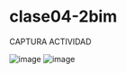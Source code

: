 # clase04-2bim

CAPTURA ACTIVIDAD

![image](https://github.com/user-attachments/assets/1468e250-121f-4812-a5fc-71cb389a3d87)
![image](https://github.com/user-attachments/assets/fb34db2b-f1a7-44fd-9f23-52993c6f9bc9)

